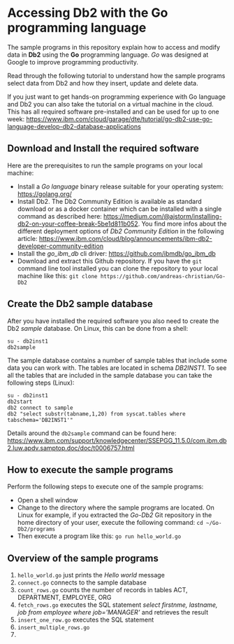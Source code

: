 # Accessing Db2 with the Go programming language

The sample programs in this repository explain how to access and modify data in **Db2** using the **Go** programming language. *Go* was designed at Google to improve programming productivity. 

Read through the following tutorial to understand how the sample programs select data from Db2 and how they insert, update and delete data. 

If you just want to get hands-on programming experience with Go language and Db2 you can also take the tutorial on a virtual machine in the cloud. This has all required software pre-installed and can be used for up to one week: https://www.ibm.com/cloud/garage/dte/tutorial/go-db2-use-go-language-develop-db2-database-applications

## Download and Install the required software
Here are the prerequisites to run the sample programs on your local machine:
- Install a *Go language* binary release suitable for your operating system: https://golang.org/
- Install Db2. The Db2 Community Edition is available as standard download or as a docker container which can be installed with a single command as described here: https://medium.com/@ajstorm/installing-db2-on-your-coffee-break-5be1d811b052. You find more infos about the different deployment options of *Db2 Community Edition* in the following article: https://www.ibm.com/cloud/blog/announcements/ibm-db2-developer-community-edition
- Install the *go_ibm_db* cli driver: https://github.com/ibmdb/go_ibm_db
- Download and extract this Github repository. If you have the ```git``` command line tool installed you can clone the repository to your local machine like this: ```git clone https://github.com/andreas-christian/Go-Db2```

## Create the Db2 sample database
After you have installed the required software you also need to create the Db2 *sample* database. On Linux, this can be done from a shell:
``` 
su - db2inst1
db2sample
``` 
The sample database contains a number of sample tables that include some data you can work with. The tables are located in schema *DB2INST1*. To see all the tables that are included in the sample database you can take the following steps (Linux):
``` 
su - db2inst1
db2start
db2 connect to sample
db2 "select substr(tabname,1,20) from syscat.tables where tabschema='DB2INST1'"
``` 

Details around the ```db2sample``` command can be found here:
https://www.ibm.com/support/knowledgecenter/SSEPGG_11.5.0/com.ibm.db2.luw.apdv.samptop.doc/doc/t0006757.html

## How to execute the sample programs

Perform the following steps to execute one of the sample programs:
- Open a shell window
- Change to the directory where the sample programs are located. On Linux for example, if you extracted the *Go-Db2* Git repository in the home directory of your user, execute the following command: ```cd ~/Go-Db2/programs```
- Then execute a program like this: ```go run hello_world.go```

## Overview of the sample programs

1. ```hello_world.go``` just prints the *Hello world* message
2. ```connect.go``` connects to the sample database
3. ```count_rows.go``` counts the number of records in tables ACT, DEPARTMENT, EMPLOYEE, ORG
4. ```fetch_rows.go``` executes the SQL statement *select firstnme, lastname, job from employee where job='MANAGER'* and retrieves the result
5. ```insert_one_row.go``` executes the SQL statement 
6. ```insert_multiple_rows.go```
7.  
